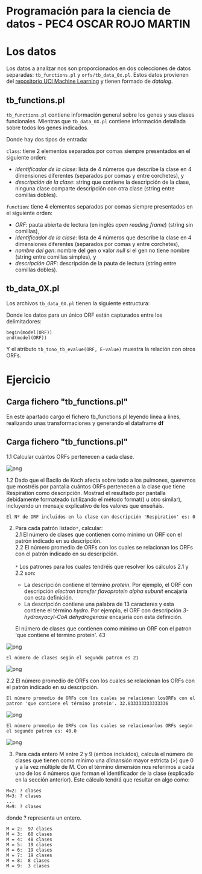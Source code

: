 Programación para la ciencia de datos - PEC4
OSCAR ROJO MARTIN
============================

# Los datos

Los datos a analizar nos son proporcionados en dos colecciones de datos separadas: `tb_functions.pl` y `orfs/tb_data_0x.pl`. Estos datos provienen del [repositorio UCI Machine Learning](https://archive.ics.uci.edu/ml/datasets/m.+Tuberculosis+Genes) y tienen formado de *datalog*.

## tb_functions.pl
`tb_functions.pl` contiene información general sobre los genes y sus clases funcionales. Mientras que `tb_data_0X.pl` contiene información detallada sobre todos los genes indicados.

Donde hay dos tipos de entrada:

`class`: tiene 2 elementos separados por comas siempre presentados en el siguiente orden:
* *identificador de la clase*: lista de 4 números que describe la clase en 4 dimensiones diferentes (separados por comas y entre corchetes), y
* *descripción de la clase*: string que contiene la descripción de la clase, ninguna clase comparte descripción con otra clase (string entre comillas dobles).

`function`: tiene 4 elementos separados por comas siempre presentados en el siguiente orden:
* *ORF*: pauta abierta de lectura (en inglés *open reading frame*) (string sin comillas),
* *identificador de la clase*: lista de 4 números que describe la clase en 4 dimensiones diferentes (separados por comas y entre corchetes),
* *nombre del gen*: nombre del gen o valor *null* si el gen no tiene nombre (string entre comillas simples), y
* *descripción ORF*: descripción de la pauta de lectura (string entre comillas dobles).

## tb_data_0X.pl
Los archivos `tb_data_0X.pl` tienen la siguiente estructura:

Donde los datos para un único ORF están capturados entre los delimitadores:
```
begin(model(ORF))
end(model(ORF))
```
Y el atributo `tb_tono_tb_evalue(ORF, E-value)` muestra la relación con otros ORFs.

# Ejercicio

## Carga fichero "tb_functions.pl"

En este apartado cargo el fichero tb_functions.pl leyendo linea a lines, realizando unas transformaciones y generando el dataframe **df**

## Carga fichero "tb_functions.pl"



1.1 Calcular cuántos ORFs pertenecen a cada clase. 


![png](graficos/numero_ORF.png)


1.2 Dado que el Bacilo de Koch afecta sobre todo a los pulmones, queremos que mostréis por pantalla cuántos ORFs pertenecen a la clase que tiene Respiration como descripción. Mostrad el resultado por pantalla debidamente formateado (utilizando el método format() u otro similar), incluyendo un mensaje explicativo de los valores que enseñáis.


    El Nº de ORF incluidos en la clase con descripción 'Respiration' es: 0 
    
    

2. Para cada patrón listado`*`, calcular:
    <br>2.1 El número de clases que contienen como mínimo un ORF con el patrón indicado en su descripción.
    <br>2.2 El número promedio de ORFs con los cuales se relacionan los ORFs con el patrón indicado en su descripción.<br><br>
    `*` Los patrones para los cuales tendréis que resolver los cálculos 2.1 y 2.2 son:
    - La descripción contiene el término *protein*. Por ejemplo, el ORF con descripción *electron transfer flavoprotein alpha subunit* encajaría con esta definición.
    - La descripción contiene una palabra de 13 caracteres y esta contiene el término *hydro*. Por ejemplo, el ORF con descripción *3-hydroxyacyl-CoA dehydrogenase* encajaría con esta definición.<br>


    El número de clases que contienen como mínimo un ORF con el patron 'que contiene el término protein'.  43 
    
 

![png](graficos/grafica_patron_proteina.png)


    El número de clases según el segundo patron es 21


![png](graficos/grafica_patron_hydro.png)


2.2 El número promedio de ORFs con los cuales se relacionan los ORFs con el patrón indicado en su descripción.



    El número promedio de ORFs con los cuales se relacionan losORFs con el patron 'que contiene el término protein'. 32.833333333333336



![png](graficos/grafica_relaciones_patron_proteina.png)


    El número promedio de ORFs con los cuales se relacionanlos ORFs según el segundo patron es: 40.0 



![png](graficos/grafica_relaciones_patron_hydro.png)



3. Para cada entero M entre 2 y 9 (ambos incluidos), calcula el número de clases que tienen como mínimo una *dimensión* mayor estricta (>) que 0 y a la vez múltiple de M. Con el término dimensión nos referimos a cada uno de los 4 números que forman el identificador de la clase (explicado en la sección anterior). Este cálculo tendrá que resultar en algo como:
```
M=2: ? clases
M=3: ? clases
...
M=9: ? clases
``` 
donde ? representa un entero.



    M = 2:  97 clases
    M = 3:  60 clases
    M = 4:  48 clases
    M = 5:  19 clases
    M = 6:  19 clases
    M = 7:  19 clases
    M = 8:  8 clases
    M = 9:  3 clases



